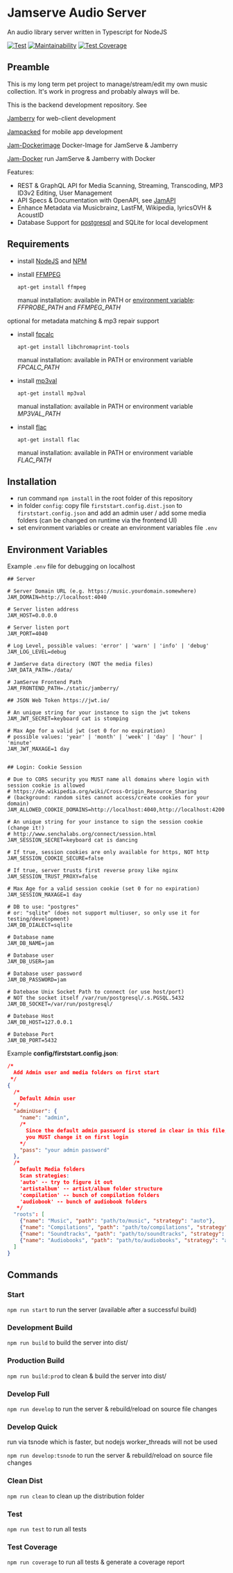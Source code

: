 # Jamserve Audio Server

An audio library server written in Typescript for NodeJS

[![Test](https://github.com/ffalt/jamserve/workflows/test/badge.svg)](https://github.com/ffalt/jamserve/actions?query=workflow%3Atest)
[![Maintainability](https://api.codeclimate.com/v1/badges/78793d8ce54f2e8e6236/maintainability)](https://codeclimate.com/github/ffalt/jamserve/maintainability)
[![Test Coverage](https://api.codeclimate.com/v1/badges/78793d8ce54f2e8e6236/test_coverage)](https://codeclimate.com/github/ffalt/jamserve/test_coverage)

## Preamble

This is my long term pet project to manage/stream/edit my own music collection.
It's work in progress and probably always will be.

This is the backend development repository. See

[Jamberry](https://github.com/ffalt/jamberry) for web-client development

[Jampacked](https://github.com/ffalt/jampacked) for mobile app development

[Jam-Dockerimage](https://github.com/ffalt/jam-dockerimage) Docker-Image for JamServe & Jamberry

[Jam-Docker](https://github.com/ffalt/jam-docker) run JamServe & Jamberry with Docker

Features:

*   REST & GraphQL API for Media Scanning, Streaming, Transcoding, MP3 ID3v2 Editing, User Management
*   API Specs & Documentation with OpenAPI, see [JamAPI](https://editor.swagger.io/?url=https://raw.githubusercontent.com/ffalt/jamserve/main/specs/jam.openapi.json)
*   Enhance Metadata via Musicbrainz, LastFM, Wikipedia, lyricsOVH & AcoustID
*   Database Support for [postgresql](https://www.postgresql.org/) and SQLite for local development

## Requirements

*   install [NodeJS](https://nodejs.org/) and [NPM](https://www.npmjs.com/)

*   install [FFMPEG](https://ffmpeg.org/)

    `apt-get install ffmpeg`

     manual installation: available in PATH or [environment variable](https://github.com/fluent-ffmpeg/node-fluent-ffmpeg#ffmpeg-and-ffprobe): *FFPROBE_PATH* and *FFMPEG_PATH*

optional for metadata matching & mp3 repair support

*   install [fpcalc](https://github.com/acoustid/chromaprint/releases/)

    `apt-get install libchromaprint-tools`

     manual installation: available in PATH or environment variable *FPCALC_PATH*

*   install [mp3val](http://mp3val.sourceforge.net/)

    `apt-get install mp3val`

     manual installation: available in PATH or environment variable *MP3VAL_PATH*

*   install [flac](https://xiph.org/flac/)

    `apt-get install flac`

     manual installation: available in PATH or environment variable *FLAC_PATH*

## Installation

*   run command `npm install` in the root folder of this repository
*   in folder `config`: 
    copy file `firststart.config.dist.json` to `firststart.config.json` and 
    add an admin user / add some media folders (can be changed on runtime via the frontend UI)
*   set environment variables or create an environment variables file `.env`

## Environment Variables

Example `.env` file for debugging on localhost

```dosini
## Server

# Server Domain URL (e.g. https://music.yourdomain.somewhere)
JAM_DOMAIN=http://localhost:4040

# Server listen address
JAM_HOST=0.0.0.0

# Server listen port
JAM_PORT=4040

# Log Level, possible values: 'error' | 'warn' | 'info' | 'debug'
JAM_LOG_LEVEL=debug

# JamServe data directory (NOT the media files)
JAM_DATA_PATH=./data/

# JamServe Frontend Path
JAM_FRONTEND_PATH=./static/jamberry/

## JSON Web Token https://jwt.io/

# An unique string for your instance to sign the jwt tokens
JAM_JWT_SECRET=keyboard cat is stomping

# Max Age for a valid jwt (set 0 for no expiration)
# possible values: 'year' | 'month' | 'week' | 'day' | 'hour' | 'minute'
JAM_JWT_MAXAGE=1 day


## Login: Cookie Session

# Due to CORS security you MUST name all domains where login with session cookie is allowed
# https://de.wikipedia.org/wiki/Cross-Origin_Resource_Sharing
# (background: random sites cannot access/create cookies for your domain)
JAM_ALLOWED_COOKIE_DOMAINS=http://localhost:4040,http://localhost:4200

# An unique string for your instance to sign the session cookie (change it!)
# http://www.senchalabs.org/connect/session.html
JAM_SESSION_SECRET=keyboard cat is dancing

# If true, session cookies are only available for https, NOT http
JAM_SESSION_COOKIE_SECURE=false

# If true, server trusts first reverse proxy like nginx
JAM_SESSION_TRUST_PROXY=false

# Max Age for a valid session cookie (set 0 for no expiration)
JAM_SESSION_MAXAGE=1 day

# DB to use: "postgres" 
# or: "sqlite" (does not support multiuser, so only use it for testing/development)
JAM_DB_DIALECT=sqlite

# Database name
JAM_DB_NAME=jam

# Database user
JAM_DB_USER=jam

# Database user password
JAM_DB_PASSWORD=jam

# Datebase Unix Socket Path to connect (or use host/port)
# NOT the socket itself /var/run/postgresql/.s.PGSQL.5432
JAM_DB_SOCKET=/var/run/postgresql/

# Datebase Host
JAM_DB_HOST=127.0.0.1

# Datebase Port
JAM_DB_PORT=5432

```

Example **config/firststart.config.json**:

```json lines
/*
  Add Admin user and media folders on first start
 */
{
  /*
    Default Admin user
  */
  "adminUser": {
    "name": "admin",
    /*
      Since the default admin password is stored in clear in this file,
      you MUST change it on first login
    */
    "pass": "your admin password"
  },
  /*
    Default Media folders
    Scan strategies:
    'auto' -- try to figure it out
    'artistalbum' -- artist/album folder structure
    'compilation' -- bunch of compilation folders
    'audiobook' -- bunch of audiobook folders
   */
  "roots": [
    {"name": "Music", "path": "path/to/music", "strategy": "auto"},
    {"name": "Compilations", "path": "path/to/compilations", "strategy": "compilation"},
    {"name": "Soundtracks", "path": "path/to/soundtracks", "strategy": "compilation"},
    {"name": "Audiobooks", "path": "path/to/audiobooks", "strategy": "audiobook"}
  ]
}
```

## Commands

### Start

`npm run start` to run the server (available after a successful build)

### Development Build

`npm run build` to build the server into dist/

### Production Build

`npm run build:prod` to clean & build the server into dist/

### Develop Full

`npm run develop` to run the server & rebuild/reload on source file changes

### Develop Quick

run via tsnode which is faster, but nodejs worker_threads will not be used

`npm run develop:tsnode` to run the server & rebuild/reload on source file changes

### Clean Dist

`npm run clean` to clean up the distribution folder

### Test

`npm run test` to run all tests

### Test Coverage

`npm run coverage` to run all tests & generate a coverage report
